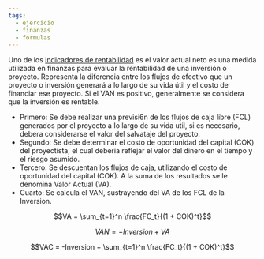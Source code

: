 ```yaml
---
tags:
  - ejercicio
  - finanzas
  - formulas
---
```

Uno de los [indicadores de rentabilidad](Finanzas%20-%20Indicadores%20De%20Rentabilidad.md) es el valor actual neto es una medida utilizada en finanzas para evaluar la rentabilidad de una inversión o proyecto. Representa la diferencia entre los flujos de efectivo que un proyecto o inversión generará a lo largo de su vida útil y el costo de financiar ese proyecto. Si el VAN es positivo, generalmente se considera que la inversión es rentable.

- Primero: Se debe realizar una previsi6n de los flujos de caja libre (FCL) generados por el proyecto a Io largo de su vida util, si es necesario, debera considerarse el valor del salvataje del proyecto.
- Segundo: Se debe determinar el costo de oportunidad del capital (COK) del proyectista, el cual deberia reflejar el valor del dinero en el tiempo y el riesgo asumido.
- Tercero: Se descuentan los flujos de caja, utilizando el costo de oportunidad del capital (COK). A la suma de los resultados se le denomina Valor Actual (VA).
- Cuarto: Se calcula el VAN, sustrayendo del VA de los FCL de la Inversion.

$$VA = \sum_{t=1}^n \frac{FC_t}{(1 + COK)^t}$$

$$VAN = -Inversion + VA$$

$$VAC = -Inversion + \sum_{t=1}^n \frac{FC_t}{(1 + COK)^t}$$

